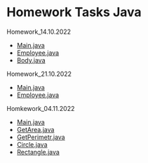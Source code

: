 # Homework Tasks Java

Homework_14.10.2022

- [Main.java](https://github.com/ShumaW/Prof_Tasks_Java/blob/master/Homework_20221014/src/Main.java)
- [Employee.java](https://github.com/ShumaW/Prof_Tasks_Java/blob/master/Homework_20221014/src/Employee.java)
- [Body.java](https://github.com/ShumaW/Prof_Tasks_Java/blob/master/Homework_20221014/src/Body.java)

Homework_21.10.2022

- [Main.java](https://github.com/ShumaW/Prof_Tasks_Java/blob/master/Homework_20221021/src/Main.java)
- [Employee.java](https://github.com/ShumaW/Prof_Tasks_Java/blob/master/Homework_20221021/src/Employee.java)

Homkework_04.11.2022

- [Main.java](https://github.com/ShumaW/Prof_Tasks_Java/blob/master/Homework_20221104_tj/src/Main.java)
- [GetArea.java](https://github.com/ShumaW/Prof_Tasks_Java/blob/master/Homework_20221104_tj/src/GetArea.java)
- [GetPerimetr.java](https://github.com/ShumaW/Prof_Tasks_Java/blob/master/Homework_20221104_tj/src/GetPerimetr.java)
- [Circle.java](https://github.com/ShumaW/Prof_Tasks_Java/blob/master/Homework_20221104_tj/src/Circle.java)
- [Rectangle.java](https://github.com/ShumaW/Prof_Tasks_Java/blob/master/Homework_20221104_tj/src/Rectangle.java)

